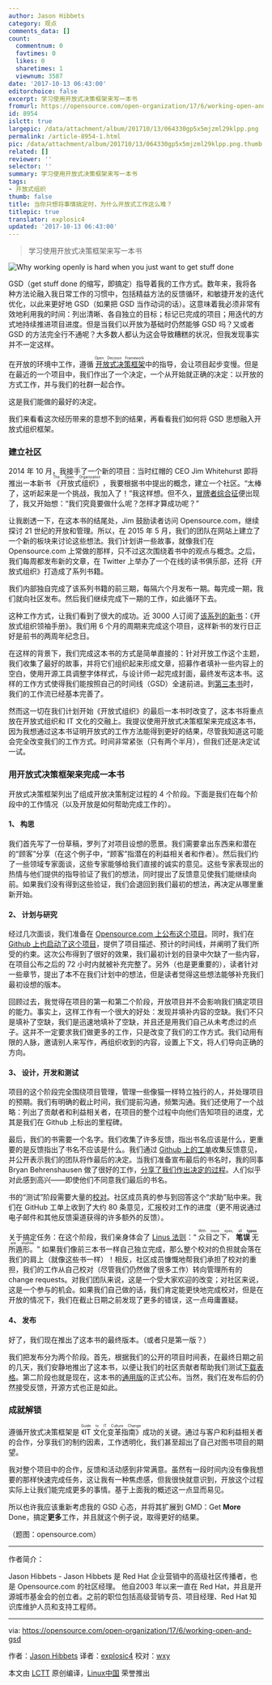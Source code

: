 ```yaml
---
author: Jason Hibbets
category: 观点
comments_data: []
count:
  commentnum: 0
  favtimes: 0
  likes: 0
  sharetimes: 1
  viewnum: 3587
date: '2017-10-13 06:43:00'
editorchoice: false
excerpt: 学习使用开放式决策框架来写一本书
fromurl: https://opensource.com/open-organization/17/6/working-open-and-gsd
id: 8954
islctt: true
largepic: /data/attachment/album/201710/13/064330gp5x5mjzml29klpp.png
permalink: /article-8954-1.html
pic: /data/attachment/album/201710/13/064330gp5x5mjzml29klpp.png.thumb.jpg
related: []
reviewer: ''
selector: ''
summary: 学习使用开放式决策框架来写一本书
tags:
- 开放式组织
thumb: false
title: 当你只想将事情搞定时，为什么开放式工作这么难？
titlepic: true
translator: explosic4
updated: '2017-10-13 06:43:00'
---
```



> 
> 学习使用开放式决策框架来写一本书
> 
> 
> 


![Why working openly is hard when you just want to get stuff done](/data/attachment/album/201710/13/064330gp5x5mjzml29klpp.png "Why working openly is hard when you just want to get stuff done")


GSD（get stuff done 的缩写，即搞定）指导着我的工作方式。数年来，我将各种方法论融入我日常工作的习惯中，包括精益方法的反馈循环，和敏捷开发的迭代优化，以此来更好地 GSD（如果把 GSD 当作动词的话）。这意味着我必须非常有效地利用我的时间：列出清晰、各自独立的目标；标记已完成的项目；用迭代的方式地持续推进项目进度。但是当我们以开放为基础时仍然能够 GSD 吗？又或者 GSD 的方法完全行不通呢？大多数人都认为这会导致糟糕的状况，但我发现事实并不一定这样。


在开放的环境中工作，遵循<ruby> <a href="https://opensource.com/open-organization/resources/open-decision-framework">  开放式决策框架 </a> <rt>  Open Decision Framework </rt></ruby>中的指导，会让项目起步变慢。但是在最近的一个项目中，我们作出了一个决定，一个从开始就正确的决定：以开放的方式工作，并与我们的社群一起合作。


这是我们能做的最好的决定。


我们来看看这次经历带来的意想不到的结果，再看看我们如何将 GSD 思想融入开放式组织框架。


### 建立社区


2014 年 10 月，我接手了一个新的项目：当时红帽的 CEO Jim Whitehurst 即将推出一本新书<ruby> 《开放式组织》 <rt>  The Open Organization </rt></ruby>，我要根据书中提出的概念，建立一个社区。“太棒了，这听起来是一个挑战，我加入了！”我这样想。但不久，[冒牌者综合征](https://opensource.com/open-organization/17/5/team-impostor-syndrome)便出现了，我又开始想：“我们究竟要做什么呢？怎样才算成功呢？”


让我剧透一下，在这本书的结尾处，Jim 鼓励读者访问 Opensource.com，继续探讨 21 世纪的开放和管理。所以，在 2015 年 5 月，我们的团队在网站上建立了一个新的板块来讨论这些想法。我们计划讲一些故事，就像我们在 Opensource.com 上常做的那样，只不过这次围绕着书中的观点与概念。之后，我们每周都发布新的文章，在 Twitter 上举办了一个在线的读书俱乐部，还将《开放式组织》打造成了系列书籍。


我们内部独自完成了该系列书籍的前三期，每隔六个月发布一期。每完成一期，我们就向社区发布。然后我们继续完成下一期的工作，如此循环下去。


这种工作方式，让我们看到了很大的成功。近 3000 人订阅了[该系列的新书](https://opensource.com/open-organization/resources/leaders-manual)：《开放式组织领袖手册》。我们用 6 个月的周期来完成这个项目，这样新书的发行日正好是前书的两周年纪念日。


在这样的背景下，我们完成这本书的方式是简单直接的：针对开放工作这个主题，我们收集了最好的故事，并将它们组织起来形成文章，招募作者填补一些内容上的空白，使用开源工具调整字体样式，与设计师一起完成封面，最终发布这本书。这样的工作方式使得我们能按照自己的时间线（GSD）全速前进。到[第三本书](https://opensource.com/open-organization/resources/leaders-manual)时，我们的工作流已经基本完善了。


然而这一切在我们计划开始《开放式组织》的最后一本书时改变了，这本书将重点放在开放式组织和 IT 文化的交融上。我提议使用开放式决策框架来完成这本书，因为我想通过这本书证明开放式的工作方法能得到更好的结果，尽管我知道这可能会完全改变我们的工作方式。时间非常紧张（只有两个半月），但我们还是决定试一试。


### 用开放式决策框架来完成一本书


开放式决策框架列出了组成开放决策制定过程的 4 个阶段。下面是我们在每个阶段中的工作情况（以及开放是如何帮助完成工作的）。


#### 1、 构思


我们首先写了一份草稿，罗列了对项目设想的愿景。我们需要拿出东西来和潜在的“顾客”分享（在这个例子中，“顾客”指潜在的利益相关者和作者）。然后我们约了一些领域专家面谈，这些专家能够给我们直接的诚实的意见。这些专家表现出的热情与他们提供的指导验证了我们的想法，同时提出了反馈意见使我们能继续向前。如果我们没有得到这些验证，我们会退回到我们最初的想法，再决定从哪里重新开始。


#### 2、 计划与研究


经过几次面谈，我们准备在 [Opensource.com 上公布这个项目](https://opensource.com/open-organization/17/3/announcing-it-culture-book)。同时，我们在 [Github 上也启动了这个项目](https://github.com/open-organization-ambassadors/open-org-it-culture)，提供了项目描述、预计的时间线，并阐明了我们所受的约束。这次公布得到了很好的效果，我们最初计划的目录中欠缺了一些内容，在项目公布之后的 72 小时内就被补充完整了。另外（也是更重要的），读者针对一些章节，提出了本不在我们计划中的想法，但是读者觉得这些想法能够补充我们最初设想的版本。


回顾过去，我觉得在项目的第一和第二个阶段，开放项目并不会影响我们搞定项目的能力。事实上，这样工作有一个很大的好处：发现并填补内容的空缺。我们不只是填补了空缺，我们是迅速地填补了空缺，并且还是用我们自己从未考虑过的点子。这并不一定要求我们做更多的工作，只是改变了我们的工作方式。我们动用有限的人脉，邀请别人来写作，再组织收到的内容，设置上下文，将人们导向正确的方向。


#### 3、 设计，开发和测试


项目的这个阶段完全围绕项目管理，管理一些像猫一样特立独行的人，并处理项目的预期。我们有明确的截止时间，我们提前沟通，频繁沟通。我们还使用了一个战略：列出了贡献者和利益相关者，在项目的整个过程中向他们告知项目的进度，尤其是我们在 Github 上标出的里程碑。


最后，我们的书需要一个名字。我们收集了许多反馈，指出书名应该是什么，更重要的是反馈指出了书名不应该是什么。我们通过 [Github 上的工单](https://github.com/open-organization-ambassadors/open-org-it-culture/issues/20)收集反馈意见，并公开表示我们的团队将作最后的决定。当我们准备宣布最后的书名时，我的同事 Bryan Behrenshausen 做了很好的工作，[分享了我们作出决定的过程](https://github.com/open-organization-ambassadors/open-org-it-culture/issues/20#issuecomment-297970303)。人们似乎对此感到高兴——即使他们不同意我们最后的书名。


书的“测试”阶段需要大量的[校对](https://github.com/open-organization-ambassadors/open-org-it-culture/issues/29)。社区成员真的参与到回答这个“求助”贴中来。我们在 GitHub 工单上收到了大约 80 条意见，汇报校对工作的进度（更不用说通过电子邮件和其他反馈渠道获得的许多额外的反馈）。


关于搞定任务：在这个阶段，我们亲身体会了 [Linus 法则](https://en.wikipedia.org/wiki/Linus%27s_Law)：“<ruby> 众目之下， <strong>  笔误 </strong> 无所遁形。 <rt>  With more eyes, all  <strong>   typos  </strong>  are shallow. </rt></ruby>” 如果我们像前三本书一样自己独立完成，那么整个校对的负担就会落在我们的肩上（就像这些书一样）！相反，社区成员慷慨地帮我们承担了校对的重担，我们的工作从自己校对（尽管我们仍然做了很多工作）转向管理所有的 change requests。对我们团队来说，这是一个受大家欢迎的改变；对社区来说，这是一个参与的机会。如果我们自己做的话，我们肯定能更快地完成校对，但是在开放的情况下，我们在截止日期之前发现了更多的错误，这一点毋庸置疑。


#### 4、 发布


好了，我们现在推出了这本书的最终版本。（或者只是第一版？）


我们把发布分为两个阶段。首先，根据我们的公开的项目时间表，在最终日期之前的几天，我们安静地推出了这本书，以便让我们的社区贡献者帮助我们测试[下载表格](https://opensource.com/open-organization/resources/culture-change)。第二阶段也就是现在，这本书的[通用版](https://opensource.com/open-organization/resources/culture-change)的正式公布。当然，我们在发布后的仍然接受反馈，开源方式也正是如此。


### 成就解锁


遵循开放式决策框架是<ruby> 《IT 文化变革指南》 <rt>  Guide to IT Culture Change </rt></ruby>成功的关键。通过与客户和利益相关者的合作，分享我们的制约因素，工作透明化，我们甚至超出了自己对图书项目的期望。


我对整个项目中的合作，反馈和活动感到非常满意。虽然有一段时间内没有像我想要的那样快速完成任务，这让我有一种焦虑感，但我很快就意识到，开放这个过程实际上让我们能完成更多的事情。基于上面我的概述这一点显而易见。


所以也许我应该重新考虑我的 GSD 心态，并将其扩展到 GMD：Get **More** Done，搞定**更多**工作，并且就这个例子说，取得更好的结果。


（题图：opensource.com）




---


作者简介：


Jason Hibbets - Jason Hibbets 是 Red Hat 企业营销中的高级社区传播者，也是 Opensource.com 的社区经理。 他自2003 年以来一直在 Red Hat，并且是开源城市基金会的创立者。之前的职位包括高级营销专员、项目经理、Red Hat 知识库维护人员和支持工程师。




---


via: <https://opensource.com/open-organization/17/6/working-open-and-gsd>


作者：[Jason Hibbets](https://opensource.com/users/jhibbets) 译者：[explosic4](https://github.com/explosic4) 校对：[wxy](https://github.com/wxy)


本文由 [LCTT](https://github.com/LCTT/TranslateProject) 原创编译，[Linux中国](https://linux.cn/) 荣誉推出